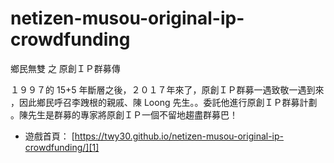 ﻿# netizen-musou-original-ip-crowdfunding

鄉民無雙 之 原創ＩＰ群募傳

１９９７的 15+5 年斷層之後，２０１７年來了，原創ＩＰ群募一遇致敬一遇到來
，因此鄉民呼召李跩根的親戚、陳 Loong  先生。。委託他進行原創ＩＰ群募計劃
。陳先生是群募的專家將原創ＩＰ一個不留地趨盡群募巴！

* 遊戲首頁： [https://twy30.github.io/netizen-musou-original-ip-crowdfunding/][1]

[1]: https://twy30.github.io/netizen-musou-original-ip-crowdfunding/
